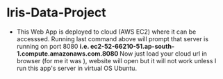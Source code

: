 # Iris-Data-Project
- This Web App is deployed to cloud (AWS EC2) where it can be accesssed. Running last command above will prompt that server is running on port 8080  <b> i.e. ec2-52-66210-51.ap-south-1.compute.amazonaws.com.8080 </b>
Now just load your cloud url in browser (for me it was ), website will open but it will not work unless I run this app's server in virtual OS Ubuntu.

